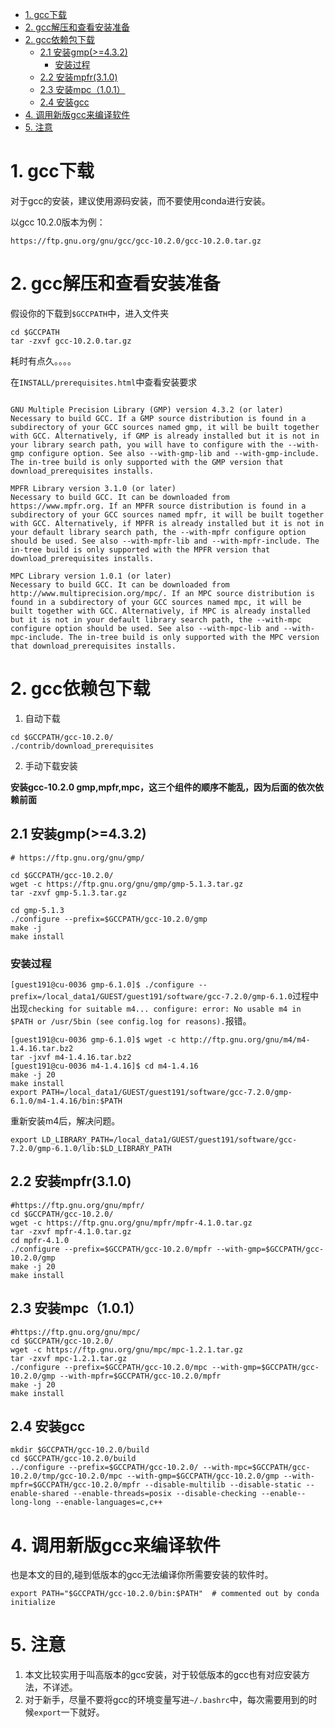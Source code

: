 <!-- TOC -->

- [1. gcc下载](#1-gcc下载)
- [2. gcc解压和查看安装准备](#2-gcc解压和查看安装准备)
- [2. gcc依赖包下载](#2-gcc依赖包下载)
  - [2.1 安装gmp(>=4.3.2)](#21-安装gmp432)
    - [安装过程](#安装过程)
  - [2.2 安装mpfr(3.1.0)](#22-安装mpfr310)
  - [2.3 安装mpc（1.0.1）](#23-安装mpc101)
  - [2.4 安装gcc](#24-安装gcc)
- [4. 调用新版gcc来编译软件](#4-调用新版gcc来编译软件)
- [5. 注意](#5-注意)

<!-- /TOC -->
# 1. gcc下载

对于gcc的安装，建议使用源码安装，而不要使用conda进行安装。

以gcc 10.2.0版本为例：
```
https://ftp.gnu.org/gnu/gcc/gcc-10.2.0/gcc-10.2.0.tar.gz
```

# 2. gcc解压和查看安装准备


假设你的下载到`$GCCPATH`中，进入文件夹
```
cd $GCCPATH
tar -zxvf gcc-10.2.0.tar.gz
```
耗时有点久。。。。

在`INSTALL/prerequisites.html`中查看安装要求
```

GNU Multiple Precision Library (GMP) version 4.3.2 (or later)
Necessary to build GCC. If a GMP source distribution is found in a subdirectory of your GCC sources named gmp, it will be built together with GCC. Alternatively, if GMP is already installed but it is not in your library search path, you will have to configure with the --with-gmp configure option. See also --with-gmp-lib and --with-gmp-include. The in-tree build is only supported with the GMP version that download_prerequisites installs.

MPFR Library version 3.1.0 (or later)
Necessary to build GCC. It can be downloaded from https://www.mpfr.org. If an MPFR source distribution is found in a subdirectory of your GCC sources named mpfr, it will be built together with GCC. Alternatively, if MPFR is already installed but it is not in your default library search path, the --with-mpfr configure option should be used. See also --with-mpfr-lib and --with-mpfr-include. The in-tree build is only supported with the MPFR version that download_prerequisites installs.

MPC Library version 1.0.1 (or later)
Necessary to build GCC. It can be downloaded from http://www.multiprecision.org/mpc/. If an MPC source distribution is found in a subdirectory of your GCC sources named mpc, it will be built together with GCC. Alternatively, if MPC is already installed but it is not in your default library search path, the --with-mpc configure option should be used. See also --with-mpc-lib and --with-mpc-include. The in-tree build is only supported with the MPC version that download_prerequisites installs.

```
# 2. gcc依赖包下载
1. 自动下载
```
cd $GCCPATH/gcc-10.2.0/
./contrib/download_prerequisites
```

2. 手动下载安装
   
**安装gcc-10.2.0 gmp,mpfr,mpc，这三个组件的顺序不能乱，因为后面的依次依赖前面**
 
## 2.1 安装gmp(>=4.3.2)
```
# https://ftp.gnu.org/gnu/gmp/

cd $GCCPATH/gcc-10.2.0/
wget -c https://ftp.gnu.org/gnu/gmp/gmp-5.1.3.tar.gz
tar -zxvf gmp-5.1.3.tar.gz

cd gmp-5.1.3
./configure --prefix=$GCCPATH/gcc-10.2.0/gmp
make -j
make install
```
### 安装过程
`[guest191@cu-0036 gmp-6.1.0]$ ./configure --prefix=/local_data1/GUEST/guest191/software/gcc-7.2.0/gmp-6.1.0`过程中出现`checking for suitable m4... configure: error: No usable m4 in $PATH or /usr/5bin (see config.log for reasons).`报错。
```
[guest191@cu-0036 gmp-6.1.0]$ wget -c http://ftp.gnu.org/gnu/m4/m4-1.4.16.tar.bz2
tar -jxvf m4-1.4.16.tar.bz2
[guest191@cu-0036 m4-1.4.16]$ cd m4-1.4.16
make -j 20
make install
export PATH=/local_data1/GUEST/guest191/software/gcc-7.2.0/gmp-6.1.0/m4-1.4.16/bin:$PATH
```
重新安装m4后，解决问题。

```
export LD_LIBRARY_PATH=/local_data1/GUEST/guest191/software/gcc-7.2.0/gmp-6.1.0/lib:$LD_LIBRARY_PATH
```

## 2.2 安装mpfr(3.1.0)
```
#https://ftp.gnu.org/gnu/mpfr/
cd $GCCPATH/gcc-10.2.0/
wget -c https://ftp.gnu.org/gnu/mpfr/mpfr-4.1.0.tar.gz
tar -zxvf mpfr-4.1.0.tar.gz
cd mpfr-4.1.0
./configure --prefix=$GCCPATH/gcc-10.2.0/mpfr --with-gmp=$GCCPATH/gcc-10.2.0/gmp
make -j 20
make install
```

## 2.3 安装mpc（1.0.1）
```
#https://ftp.gnu.org/gnu/mpc/
cd $GCCPATH/gcc-10.2.0/
wget -c https://ftp.gnu.org/gnu/mpc/mpc-1.2.1.tar.gz
tar -zxvf mpc-1.2.1.tar.gz
./configure --prefix=$GCCPATH/gcc-10.2.0/mpc --with-gmp=$GCCPATH/gcc-10.2.0/gmp --with-mpfr=$GCCPATH/gcc-10.2.0/mpfr
make -j 20
make install
```

## 2.4 安装gcc
```
mkdir $GCCPATH/gcc-10.2.0/build
cd $GCCPATH/gcc-10.2.0/build
../configure --prefix=$GCCPATH/gcc-10.2.0/ --with-mpc=$GCCPATH/gcc-10.2.0/tmp/gcc-10.2.0/mpc --with-gmp=$GCCPATH/gcc-10.2.0/gmp --with-mpfr=$GCCPATH/gcc-10.2.0/mpfr --disable-multilib --disable-static --enable-shared --enable-threads=posix --disable-checking --enable--long-long --enable-languages=c,c++

```

# 4. 调用新版gcc来编译软件
也是本文的目的,碰到低版本的gcc无法编译你所需要安装的软件时。
```
export PATH="$GCCPATH/gcc-10.2.0/bin:$PATH"  # commented out by conda initialize
```
# 5. 注意
1. 本文比较实用于叫高版本的gcc安装，对于较低版本的gcc也有对应安装方法，不详述。
2. 对于新手，尽量不要将gcc的环境变量写进`~/.bashrc`中，每次需要用到的时候`export`一下就好。



